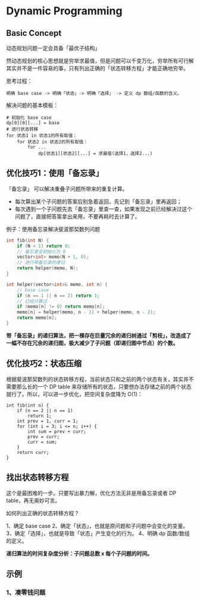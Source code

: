 # Dynamic Programming  

## Basic Concept  

动态规划问题一定会具备「最优子结构」

然动态规划的核心思想就是穷举求最值，但是问题可以千变万化，穷举所有可行解其实并不是一件容易的事，只有列出正确的「状态转移方程」才能正确地穷举。

思考过程：
```
明确 base case -> 明确「状态」-> 明确「选择」 -> 定义 dp 数组/函数的含义。
```

解决问题的基本模板：
```
# 初始化 base case
dp[0][0][...] = base
# 进行状态转移
for 状态1 in 状态1的所有取值：
    for 状态2 in 状态2的所有取值：
        for ...
            dp[状态1][状态2][...] = 求最值(选择1，选择2...)
```

## 优化技巧1：使用「备忘录」  

「备忘录」 可以解决重叠子问题所带来的重复计算。

- 每次算出某个子问题的答案后别急着返回，先记到「备忘录」里再返回；
- 每次遇到一个子问题先去「备忘录」里查一查，如果发现之前已经解决过这个问题了，直接把答案拿出来用，不要再耗时去计算了。

例子：使用备忘录解决斐波那契数列问题
```cpp
int fib(int N) {
    if (N < 1) return 0;
    // 备忘录全初始化为 0
    vector<int> memo(N + 1, 0);
    // 进行带备忘录的递归
    return helper(memo, N);
}

int helper(vector<int>& memo, int n) {
    // base case 
    if (n == 1 || n == 2) return 1;
    // 已经计算过
    if (memo[n] != 0) return memo[n];
    memo[n] = helper(memo, n - 1) + helper(memo, n - 2);
    return memo[n];
}
```

**带「备忘录」的递归算法，把一棵存在巨量冗余的递归树通过「剪枝」，改造成了一幅不存在冗余的递归图，极大减少了子问题（即递归图中节点）的个数。**   

##  优化技巧2：状态压缩  

根据斐波那契数列的状态转移方程，当前状态只和之前的两个状态有关，其实并不需要那么长的一个 DP table 来存储所有的状态，只要想办法存储之前的两个状态就行了。所以，可以进一步优化，把空间复杂度降为 O(1)：

```
int fib(int n) {
    if (n == 2 || n == 1) 
        return 1;
    int prev = 1, curr = 1;
    for (int i = 3; i <= n; i++) {
        int sum = prev + curr;
        prev = curr;
        curr = sum;
    }
    return curr;
}
```


## 找出状态转移方程  

这个是最困难的一步。只要写出暴力解，优化方法无非是用备忘录或者 DP table，再无奥妙可言。

如何列出正确的状态转移方程？

1、确定 base case
2、确定「状态」，也就是原问题和子问题中会变化的变量。
3、确定「选择」，也就是导致「状态」产生变化的行为。
4、明确 dp 函数/数组的定义。

**递归算法的时间复杂度分析：子问题总数 x 每个子问题的时间。**


## 示例 

### 1、凑零钱问题  


